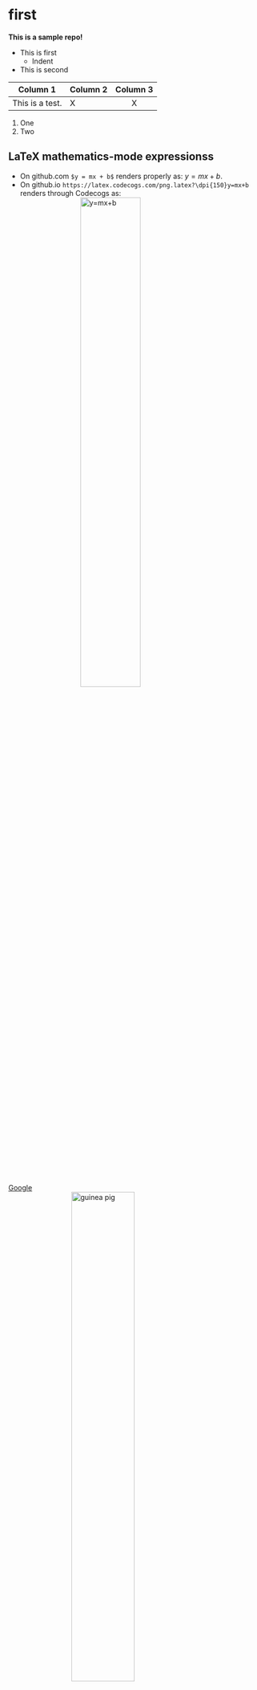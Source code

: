 # first

**This is a sample repo!**

- This is first
  - Indent
- This is second

<!-- COMMENT -->

| Column 1 | Column 2 | Column 3 |
| --- | --- |:--: |
| This is a test. | X | X |

1. One
47. Two

## LaTeX mathematics-mode expressionss

- On github.com `$y = mx + b$` renders properly as: $y = mx + b$.
- On github.io `https://latex.codecogs.com/png.latex?\dpi{150}y=mx+b` renders through Codecogs as: ![y=mx+b](https://latex.codecogs.com/png.latex?\dpi{150}y=mx+b)

[Google](https://google.com) ![guinea pig](https://upload.wikimedia.org/wikipedia/commons/thumb/3/30/George_the_amazing_guinea_pig.jpg/800px-George_the_amazing_guinea_pig.jpg)

<hr>

[&#128279; permalink](https://dcpetty.github.io/first/) and [&#128297; repository](https://github.com/dcpetty/first/) for this page.

<style>
  img { width: 50%; display: block; margin: auto; }
</style>

